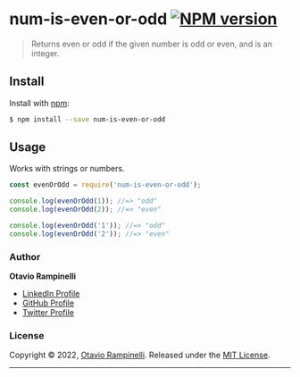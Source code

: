 # num-is-even-or-odd [![NPM version](https://img.shields.io/npm/v/num-is-even-or-odd.svg?style=flat)](https://www.npmjs.com/package/num-is-even-or-odd)

> Returns even or odd if the given number is odd or even, and is an integer.


## Install

Install with [npm](https://www.npmjs.com/):

```sh
$ npm install --save num-is-even-or-odd
```

## Usage

Works with strings or numbers.

```js
const evenOrOdd = require('num-is-even-or-odd');

console.log(evenOrOdd(1)); //=> "odd"
console.log(evenOrOdd(2)); //=> "even"

console.log(evenOrOdd('1')); //=> "odd"
console.log(evenOrOdd('2')); //=> "even"
```

### Author

**Otavio Rampinelli**

* [LinkedIn Profile](https://linkedin.com/in/otarampinelli)
* [GitHub Profile](https://github.com/otarampinelli)
* [Twitter Profile](https://twitter.com/otarampinelli)

### License

Copyright © 2022, [Otavio Rampinelli](https://github.com/otarampinelli).
Released under the [MIT License](LICENSE).

***
